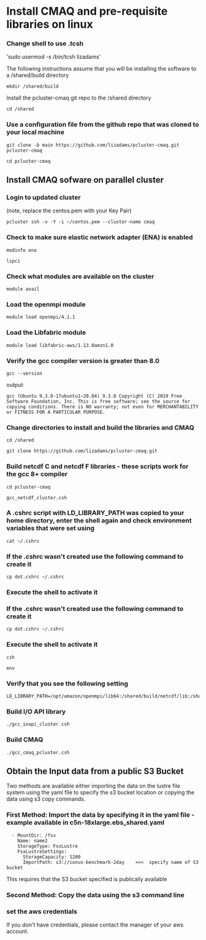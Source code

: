 # Install CMAQ and pre-requisite libraries on linux

### Change shell to use .tcsh

'sudo usermod -s /bin/tcsh lizadams'


The following instructions assume that you will be installing the software to a /shared/build directory

```
mkdir /shared/build
```

Install the pcluster-cmaq git repo to the /shared directory

```
cd /shared
```


### Use a configuration file from the github repo that was cloned to your local machine

```
git clone -b main https://github.com/lizadams/pcluster-cmaq.git pcluster-cmaq
```


```
cd pcluster-cmaq
```

## Install CMAQ sofware on parallel cluster

### Login to updated cluster
(note, replace the centos.pem with your Key Pair)

`pcluster ssh -v -Y -i ~/centos.pem --cluster-name cmaq`

### Check to make sure elastic network adapter (ENA) is enabled

`modinfo ena`

`lspci`

### Check what modules are available on the cluster

`module avail`

### Load the openmpi module

`module load openmpi/4.1.1`

### Load the Libfabric module

`module load libfabric-aws/1.13.0amzn1.0`

### Verify the gcc compiler version is greater than 8.0

`gcc --version`

output:

```
gcc (Ubuntu 9.3.0-17ubuntu1~20.04) 9.3.0 Copyright (C) 2019 Free Software Foundation, Inc. This is free software; see the source for copying conditions. There is NO warranty; not even for MERCHANTABILITY or FITNESS FOR A PARTICULAR PURPOSE.
```

### Change directories to install and build the libraries and CMAQ

`cd /shared`

`git clone https://github.com/lizadams/pcluster-cmaq.git`

### Build netcdf C and netcdf F libraries - these scripts work for the gcc 8+ compiler

`cd pcluster-cmaq`

`gcc_netcdf_cluster.csh`

### A .cshrc script with LD_LIBRARY_PATH was copied to your home directory, enter the shell again and check environment variables that were set using

`cat ~/.cshrc`

### If the .cshrc wasn't created use the following command to create it

`cp dot.cshrc ~/.cshrc`

### Execute the shell to activate it

### If the .cshrc wasn't created use the following command to create it

`cp dot.cshrc ~/.cshrc`

### Execute the shell to activate it

`csh`

`env`

### Verify that you see the following setting

```
LD_LIBRARY_PATH=/opt/amazon/openmpi/lib64:/shared/build/netcdf/lib:/shared/build/netcdf/lib
```

### Build I/O API library

`./gcc_ioapi_cluster.csh`

### Build CMAQ

`./gcc_cmaq_pcluster.csh`

## Obtain the Input data from a public S3 Bucket
Two methods are available either importing the data on the lustre file system using the yaml file to specify the s3 bucket location or copying the data using s3 copy commands.

### First Method: Import the data by specifying it in the yaml file - example available in c5n-18xlarge.ebs_shared.yaml

```
  - MountDir: /fsx
    Name: name2
    StorageType: FsxLustre
    FsxLustreSettings:
      StorageCapacity: 1200
      ImportPath: s3://conus-benchmark-2day    <<<  specify name of S3 bucket
```
This requires that the S3 bucket specified is publically available


### Second Method: Copy the data using the s3 command line

### set the aws credentials
If you don't have credentials, please contact the manager of your aws account.

